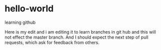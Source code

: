 # hello-world
learning github


Here is my edit and i am editing it to learn branches in git hub and this will not effect the master branch. And I should expect the next step of pull requests, which ask for feedback from others. 
